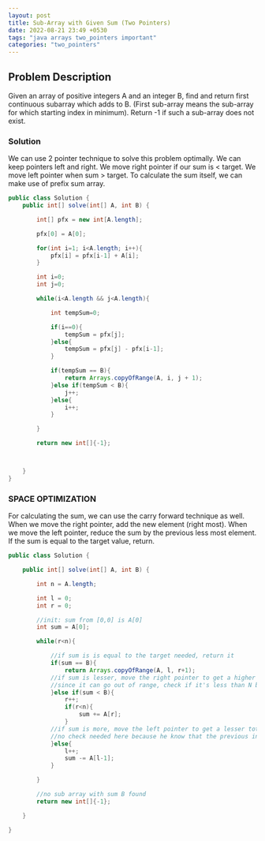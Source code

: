```yaml
---
layout: post
title: Sub-Array with Given Sum (Two Pointers)
date: 2022-08-21 23:49 +0530
tags: "java arrays two_pointers important"
categories: "two_pointers"
---
```


## Problem Description

Given an array of positive integers A and an integer B, find and return first continuous subarray which adds to B. (First sub-array means the sub-array for which starting index in minimum). Return -1 if such a sub-array does not exist.

### Solution

We can use 2 pointer technique to solve this problem optimally. We can keep pointers left and right. We move right pointer if our sum is < target. We move left pointer when sum > target. To calculate the sum itself, we can make use of prefix sum array.

```java
public class Solution {
    public int[] solve(int[] A, int B) {

        int[] pfx = new int[A.length];

        pfx[0] = A[0];

        for(int i=1; i<A.length; i++){
            pfx[i] = pfx[i-1] + A[i];
        }

        int i=0;
        int j=0;

        while(i<A.length && j<A.length){

            int tempSum=0;

            if(i==0){
                tempSum = pfx[j];
            }else{
                tempSum = pfx[j] - pfx[i-1];
            }

            if(tempSum == B){
                return Arrays.copyOfRange(A, i, j + 1);
            }else if(tempSum < B){
                j++;
            }else{
                i++;
            }

        }

        return new int[]{-1};



    }
}
```

### SPACE OPTIMIZATION

For calculating the sum, we can use the carry forward technique as well. When we move the right pointer, add the new element (right most). When we move the left pointer, reduce the sum by the previous less most element. If the sum is equal to the target value, return.

```java
public class Solution {

    public int[] solve(int[] A, int B) {

        int n = A.length;

        int l = 0;
        int r = 0;

        //init: sum from [0,0] is A[0]
        int sum = A[0];

        while(r<n){

            //if sum is is equal to the target needed, return it            
            if(sum == B){
                return Arrays.copyOfRange(A, l, r+1);
            //if sum is lesser, move the right pointer to get a higher total sum
            //since it can go out of range, check if it's less than N before adding it to the overall sum
            }else if(sum < B){
                r++;
                if(r<n){
                    sum += A[r];
                }
            //if sum is more, move the left pointer to get a lesser total sum
            //no check needed here because he know that the previous index exists
            }else{
                l++;
                sum -= A[l-1];
            }

        }

        //no sub array with sum B found
        return new int[]{-1};

    }

}
```
